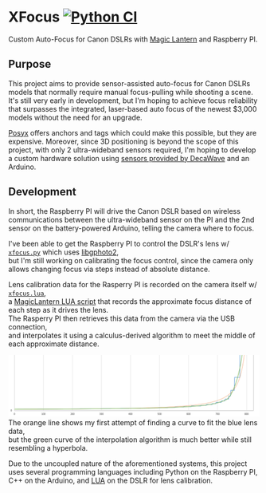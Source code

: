 # XFocus [![Python CI](https://github.com/NedAnd1/XFocus/actions/workflows/python-package.yml/badge.svg)](https://github.com/NedAnd1/XFocus/actions/workflows/python-package.yml)
Custom Auto-Focus for Canon DSLRs with [Magic Lantern](https://magiclantern.fm/) and Raspberry PI.

## Purpose
This project aims to provide sensor-assisted auto-focus for Canon DSLRs models that normally require manual focus-pulling while shooting a scene.
It's still very early in development, but I'm hoping to achieve focus reliability that surpasses the integrated, laser-based auto focus of the newest $3,000 models without the need for an upgrade.

[Posyx](https://www.pozyx.io/) offers anchors and tags which could make this possible,
but they are expensive. Moreover, since 3D positioning is beyond the scope of this project, with only 2 ultra-wideband sensors required,
I'm hoping to develop a custom hardware solution using [sensors provided by DecaWave](https://www.decawave.com/product/dwm1000-module/) and an Arduino.

## Development
In short, the Raspberry PI will drive the Canon DSLR based on wireless communications between the ultra-wideband sensor on the PI and the 2nd sensor on the battery-powered Arduino, telling the camera where to focus.

I've been able to get the Raspberry PI to control the DSLR's lens w/ [`xfocus.py`](xfocus.py) which uses [libgphoto2](https://github.com/gphoto/libgphoto2),<br/>
but I'm still working on calibrating the focus control, since the camera only allows changing focus via steps instead of absolute distance.

Lens calibration data for the Rasperry PI is recorded on the camera itself w/ [`xfocus.lua`](xfocus.lua),<br/>
a [MagicLantern LUA script](https://builds.magiclantern.fm/lua_api/) that records the approximate focus distance of each step as it drives the lens.<br/>
The Rasperry PI then retrieves this data from the camera via the USB connection,<br/>
and interpolates it using a calculus-derived algorithm to meet the middle of each approximate distance.

![Screenshot of Lens Data](lens-data.png)
The orange line shows my first attempt of finding a curve to fit the blue lens data,<br/>
but the green curve of the interpolation algorithm is much better while still resembling a hyperbola.

Due to the uncoupled nature of the aforementioned systems,
this project uses several programming languages including Python on the Raspberry PI, C++ on the Arduino, and [LUA](https://www.lua.org/about.html) on the DSLR for lens calibration.
